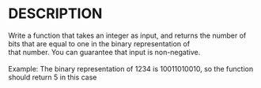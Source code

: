 # DESCRIPTION

Write a function that takes an integer as input, and returns the number of bits that are equal to one in the binary representation of
<br>
that number. You can guarantee that input is non-negative.
<br><br>
Example: The binary representation of 1234 is 10011010010, so the function should return 5 in this case

